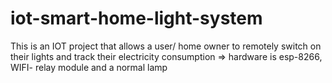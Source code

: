 # iot-smart-home-light-system
This is an IOT project that allows a user/ home owner to remotely switch on their lights and track their electricity consumption => hardware is esp-8266, WIFI- relay module and a normal lamp 
